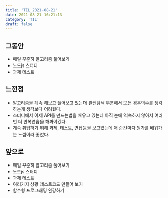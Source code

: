 ```yaml
---
title: 'TIL_2021-08-21'
date: 2021-08-21 16:21:13
category: 'TIL'
draft: false
---
```


## 그동안
- 매일 꾸준히 알고리즘 풀어보기
- 노드js 스터디
- 과제 테스트


## 느낀점
- 알고리즘을 계속 해보고 풀어보고 있는데 완전탐색 부분에서 모든 경우의수를 생각하는게 생각보다 어려웠다.
- 스터디에서 이제 API를 만드는법을 배우고 있는데 아직 눈에 익숙하지 않아서 여러번 더 반복연습을 해봐야겠다.
- 계속 취업하기 위해 과제, 테스트, 면접등을 보고있는데 매 순간마다 뭔가를 배워가는 느낌이라 좋았다.

## 앞으로
- 매일 꾸준히 알고리즘 풀어보기
- 노드js 스터디
- 과제 테스트
- 여러가지 상황 테스트코드 만들어 보기
- 함수형 프로그래밍 완강하기

